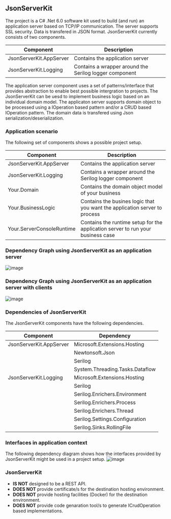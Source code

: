 ## JsonServerKit
The project is a C# .Net 6.0 software kit used to build (and run) an application server based on TCP/IP communication. 
The server supports SSL security. Data is transfered in JSON format. JsonServerKit currently consists of two components.

| Component | Description |
| ------------- | ------------- |
| JsonServerKit.AppServer | Contains the application server |
| JsonServerKit.Logging | Contains a wrapper around the Serilog logger component |

The application server component uses a set of patterns/interface that provides abstraction to enable best possible intergration to projects.
The JsonServerKit can be uesd to implement business logic based on an individual domain model.
The applicaton server supports domain object to be processed using a IOperation based pattern and/or a CRUD based IOperation pattern.
The domain data is transfered using Json serialization/deserialization.     

### Application scenario
The following set of components shows a possible project setup. 

| Component | Description |
| ------------- | ------------- |
| JsonServerKit.AppServer | Contains the application server |
| JsonServerKit.Logging | Contains a wrapper around the Serilog logger component |
| Your.Domain | Contains the domain object model of your business |
| Your.BusinessLogic | Contains the busines logic that you want the application server to process |
| Your.ServerConsoleRuntime | Contains the runtime setup for the application server to run your business case |

### Dependency Graph using JsonServerKit as an application server
![image](https://user-images.githubusercontent.com/118096766/201517279-a9dd813c-803c-4bd1-a1c5-1c831e15a5af.png)

### Dependency Graph using JsonServerKit as an application server with clients
![image](https://user-images.githubusercontent.com/118096766/201517285-6f903ac9-481c-481c-a2e2-95e05a9226d4.png)

### Dependencies of JsonServerKit
The JsonServerKit components have the following dependencies.

| Component | Dependency |
| ------------- | ------------- |
| JsonServerKit.AppServer | Microsoft.Extensions.Hosting |
|  | Newtonsoft.Json |
|  | Serilog |
|  | System.Threading.Tasks.Dataflow |
| JsonServerKit.Logging | Microsoft.Extensions.Hosting |
|  | Serilog |
|  | Serilog.Enrichers.Environment |
|  | Serilog.Enrichers.Process |
|  | Serilog.Enrichers.Thread |
|  | Serilog.Settings.Configuration |
|  | Serilog.Sinks.RollingFile |

### Interfaces in application context
The following dependency diagram shows how the interfaces provided by JsonServerKit might be used in a project setup.
![image](https://user-images.githubusercontent.com/118096766/201525855-e819c239-024e-4b14-ba6c-c8b10c35e1f1.png)

### JsonServerKit 
- **IS NOT** designed to be a REST API.
- **DOES NOT** provide certificate/s for the destination hosting environment.
- **DOES NOT** provide hosting facilities (Docker) for the destination environment.
- **DOES NOT** provide code genaration tool/s to generate ICrudOperation based implementations.

